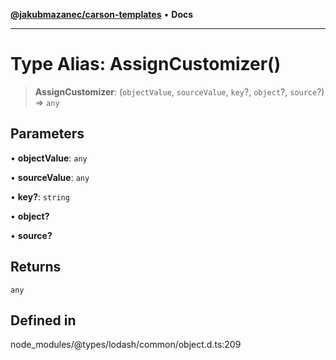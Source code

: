 [**@jakubmazanec/carson-templates**](../../../README.md) • **Docs**

---

# Type Alias: AssignCustomizer()

> **AssignCustomizer**: (`objectValue`, `sourceValue`, `key`?, `object`?, `source`?) => `any`

## Parameters

• **objectValue**: `any`

• **sourceValue**: `any`

• **key?**: `string`

• **object?**

• **source?**

## Returns

`any`

## Defined in

node_modules/@types/lodash/common/object.d.ts:209
